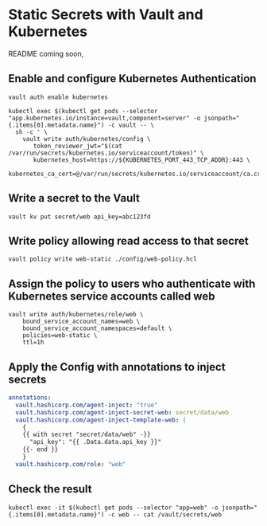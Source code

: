 # Static Secrets with Vault and Kubernetes 

README coming soon, 

## Enable and configure Kubernetes Authentication

```shell
vault auth enable kubernetes

kubectl exec $(kubectl get pods --selector "app.kubernetes.io/instance=vault,component=server" -o jsonpath="{.items[0].metadata.name}") -c vault -- \
  sh -c ' \
    vault write auth/kubernetes/config \
       token_reviewer_jwt="$(cat /var/run/secrets/kubernetes.io/serviceaccount/token)" \
       kubernetes_host=https://${KUBERNETES_PORT_443_TCP_ADDR}:443 \
       kubernetes_ca_cert=@/var/run/secrets/kubernetes.io/serviceaccount/ca.crt'
```

## Write a secret to the Vault

```shell
vault kv put secret/web api_key=abc123fd
```

## Write policy allowing read access to that secret

```shell
vault policy write web-static ./config/web-policy.hcl
```

## Assign the policy to users who authenticate with Kubernetes service accounts called web

```shell
vault write auth/kubernetes/role/web \
    bound_service_account_names=web \
    bound_service_account_namespaces=default \
    policies=web-static \
    ttl=1h
```

## Apply the Config with annotations to inject secrets

```yaml
annotations:
  vault.hashicorp.com/agent-inject: "true"
  vault.hashicorp.com/agent-inject-secret-web: secret/data/web
  vault.hashicorp.com/agent-inject-template-web: |
    {
    {{ with secret "secret/data/web" -}}
      "api_key": "{{ .Data.data.api_key }}"
    {{- end }}
    }
  vault.hashicorp.com/role: "web"
```

## Check the result

```shell
kubectl exec -it $(kubectl get pods --selector "app=web" -o jsonpath="{.items[0].metadata.name}") -c web -- cat /vault/secrets/web
```
